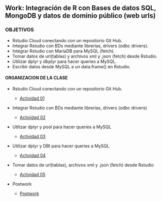 ## Work: Integración de R con Bases de datos SQL,  MongoDB y datos de dominio público (web urls)

### OBJETIVOS 

- Rstudio Cloud conectando con un repositorio Git Hub. 
- Integrar Rstudio con BDs mediante librerías, drivers (odbc drivers). 
- Integrar Rstudio con MariaDB para MySQL (fetch).
- Tomar datos de url(tablas) y archivos xml y .json (fetch) desde Rstudio. 
- Utilizar dplyr y dbplyr para hacer queries a MySQL.
- Escribir datos desde MySQL a un data.frame() en Rstudio.  

#### ORGANIZACION DE LA CLASE 

- Rstudio Cloud conectando con un repositorio Git Hub. 
	- [Actividad 01](Ejemplo-01)

- Integrar Rstudio con BDs mediante librerías, drivers (odbc drivers)
	- [Actividad 02](Ejemplo-02)

- Utilizar dplyr y pool para hacer queries a MySQL
	- [Actividad 03](Ejemplo-03)

- Utilizar dplyr y DBI para hacer queries a MySQL
	- [Actividad 04](Ejemplo-04)

- Tomar datos de url(tablas), archivos xml y .json (fetch) desde Rstudio 
	- [Actividad 05](Ejemplo-05)
	
- Postwork
	- [Postwork](Postwork)
